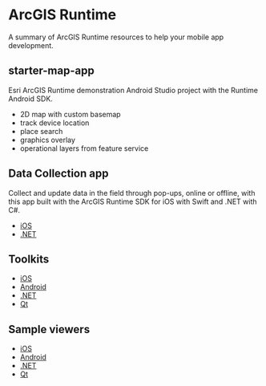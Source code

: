 # ArcGIS Runtime

A summary of ArcGIS Runtime resources to help your mobile app development.

## starter-map-app

Esri ArcGIS Runtime demonstration Android Studio project with the Runtime Android SDK.

+ 2D map with custom basemap
+ track device location
+ place search
+ graphics overlay
+ operational layers from feature service

## Data Collection app

Collect and update data in the field through pop-ups, online or offline, with this app built with the ArcGIS Runtime SDK for iOS with Swift and .NET with C#.

- [iOS](https://github.com/Esri/data-collection-ios)
- [.NET](https://github.com/Esri/data-collection-dotnet)

## Toolkits

- [iOS](https://github.com/Esri/arcgis-runtime-toolkit-ios)
- [Android](https://github.com/esri/arcgis-runtime-toolkit-android)
- [.NET](https://github.com/Esri/arcgis-toolkit-dotnet)
- [Qt](https://github.com/Esri/arcgis-runtime-toolkit-qt)

## Sample viewers

- [iOS](https://developers.arcgis.com/ios/latest/swift/sample-code/)
- [Android](https://developers.arcgis.com/android/latest/java/sample-code/)
- [.NET](https://developers.arcgis.com/net/latest/wpf/sample-code/)
- [Qt](http://www.arcgis.com/home/search.html?q=tags%3ACppSampleApplicationCurrent)
